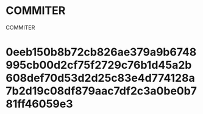 # COMMITER
COMMITER






# 0eeb150b8b72cb826ae379a9b6748995cb00d2cf75f2729c76b1d45a2b608def70d53d2d25c83e4d774128a7b2d19c08df879aac7df2c3a0be0b781ff46059e3
